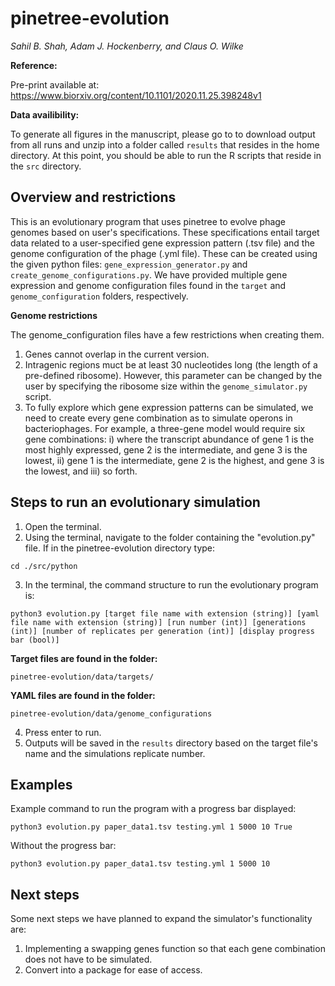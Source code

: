 # pinetree-evolution

*Sahil B. Shah, Adam J. Hockenberry, and Claus O. Wilke*

**Reference:**

Pre-print available at: <https://www.biorxiv.org/content/10.1101/2020.11.25.398248v1>

**Data availibility:**

To generate all figures in the manuscript, please go to <to be updated> to download output from all runs and unzip into a folder called `results` that resides in the home directory. At this point, you should be able to run the R scripts that reside in the `src` directory.

## Overview and restrictions

This is an evolutionary program that uses pinetree to evolve phage genomes based on user's specifications. These specifications entail target data related to a user-specified gene expression pattern (.tsv file) and the genome configuration of the phage (.yml file). These can be created using the given python files: `gene_expression_generator.py` and `create_genome_configurations.py`. We have provided multiple gene expression and genome configuration files found in the `target` and `genome_configuration` folders, respectively.

**Genome restrictions**

The genome_configuration files have a few restrictions when creating them.

1) Genes cannot overlap in the current version.
2) Intragenic regions muct be at least 30 nucleotides long (the length of a pre-defined ribosome). However, this parameter can be changed by the user by specifying the ribosome size within the `genome_simulator.py` script.
3) To fully explore which gene expression patterns can be simulated, we need to create every gene combination as to simulate operons in bacteriophages. For example, a three-gene model would require six gene combinations: i) where the transcript abundance of gene 1 is the most highly expressed, gene 2 is the intermediate, and gene 3 is the lowest, ii) gene 1 is the intermediate, gene 2 is the highest, and gene 3 is the lowest, and iii) so forth.

## Steps to run an evolutionary simulation

1) Open the terminal.
2) Using the terminal, navigate to the folder containing the "evolution.py" file. If in the pinetree-evolution directory type: 
```
cd ./src/python
```
3) In the terminal, the command structure to run the evolutionary program is:
```
python3 evolution.py [target file name with extension (string)] [yaml file name with extension (string)] [run number (int)] [generations (int)] [number of replicates per generation (int)] [display progress bar (bool)]
```

  **Target files are found in the folder:**
  ```
  pinetree-evolution/data/targets/
  ```
  
  **YAML files are found in the folder:**
  ```
  pinetree-evolution/data/genome_configurations
  ```
  
4) Press enter to run.
5) Outputs will be saved in the `results` directory based on the target file's name and the simulations replicate number.

## Examples

Example command to run the program with a progress bar displayed:
```
python3 evolution.py paper_data1.tsv testing.yml 1 5000 10 True
```
Without the progress bar:
```
python3 evolution.py paper_data1.tsv testing.yml 1 5000 10
```

## Next steps

Some next steps we have planned to expand the simulator's functionality are:
1. Implementing a swapping genes function so that each gene combination does not have to be simulated. 
2. Convert into a package for ease of access.
